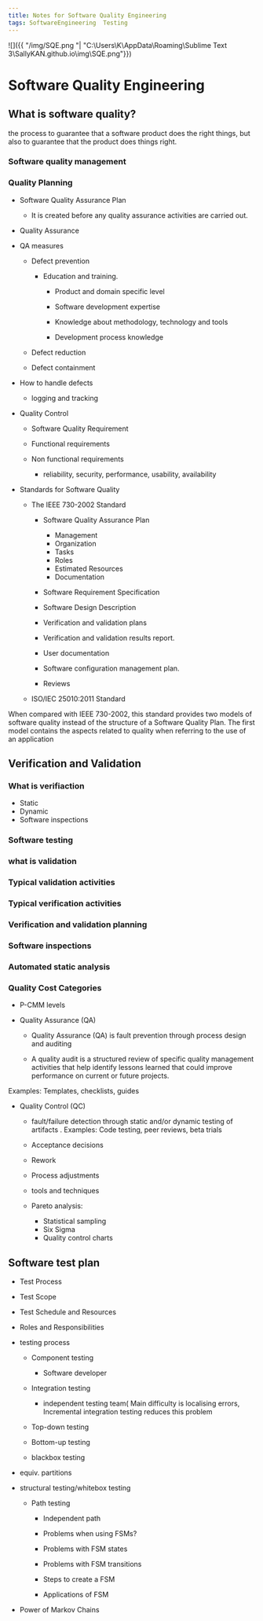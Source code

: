 ```yaml
---
title: Notes for Software Quality Engineering
tags: SoftwareEngineering  Testing
---
```


![]({{ "/img/SQE.png "| "C:\Users\K\AppData\Roaming\Sublime Text 3\SallyKAN.github.io\img\SQE.png"}})
# Software Quality Engineering

## What is software quality?

the process to guarantee that a software product does the right things, but also to guarantee that the product does things right.

### Software quality management

### Quality Planning

* Software Quality Assurance Plan

	* It is created before any quality assurance activities are carried out.

* Quality Assurance

*  QA measures 

	* Defect prevention

		* Education and training.

			* Product and domain specific level

			* Software development expertise

			* Knowledge about methodology,  technology and tools
			* Development process knowledge

	* Defect reduction

	* Defect containment

* How to handle defects

	* logging and tracking

* Quality Control

	* Software Quality Requirement

	* Functional requirements

	* Non functional requirements

		* reliability, security, performance, usability, availability


*  Standards for Software Quality

	* The IEEE 730-2002 Standard

		* Software Quality Assurance Plan 
			* Management
			* Organization
			* Tasks
			* Roles
			* Estimated Resources
			* Documentation

		* Software Requirement Specification

		* Software Design Description

		* Verification and validation plans

		* Verification and validation results report.

		* User documentation

		* Software configuration management plan.

		* Reviews

	* ISO/IEC 25010:2011 Standard

When compared with IEEE 730-2002, this standard provides two models of software quality instead of the structure of a Software Quality Plan. The first model contains the aspects related to quality when referring to the use of an application


##  Verification and Validation

### What is verifiaction

* Static 
* Dynamic
* Software inspections

### Software testing

### what is validation

### Typical validation activities

### Typical verification activities

### Verification and validation planning

### Software inspections

### Automated static analysis

### Quality Cost Categories

* P-CMM levels

* Quality Assurance (QA)

	* Quality Assurance (QA) is fault prevention through process design and auditing

	* A quality audit is a structured review of specific quality management activities that help identify lessons learned that could improve performance on current or future projects.

Examples: Templates, checklists, guides


* Quality Control (QC)

	* fault/failure detection through static and/or dynamic testing of artifacts . Examples: Code testing, peer reviews, beta trials
	
	* Acceptance decisions
	* Rework
	* Process adjustments
	* tools and techniques
	* Pareto analysis:

		* Statistical sampling
		* Six Sigma
		* Quality control charts

## Software test plan

* Test Process
* Test Scope
* Test Schedule and Resources
* Roles and Responsibilities

* testing process

	* Component testing
		* Software developer

	* Integration testing

		* independent testing team( Main difficulty is localising errors, Incremental integration testing reduces this problem

	* Top-down testing

	* Bottom-up testing

	* blackbox testing

* equiv. partitions

* structural testing/whitebox testing

	* Path testing

		* Independent path

		* Problems when using FSMs?

		* Problems with FSM states

		* Problems with FSM transitions

		* Steps to create a FSM

		* Applications of FSM

* Power of Markov Chains